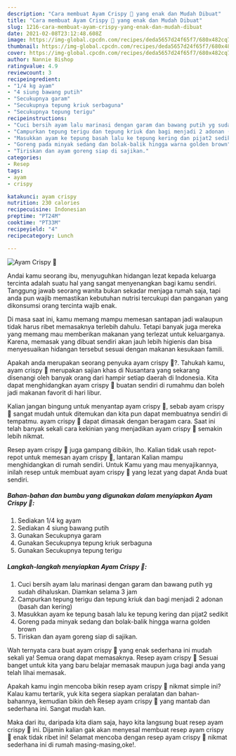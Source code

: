 ```yaml
---
description: "Cara membuat Ayam Crispy 🍗 yang enak dan Mudah Dibuat"
title: "Cara membuat Ayam Crispy 🍗 yang enak dan Mudah Dibuat"
slug: 1216-cara-membuat-ayam-crispy-yang-enak-dan-mudah-dibuat
date: 2021-02-08T23:12:48.608Z
image: https://img-global.cpcdn.com/recipes/deda5657d24f65f7/680x482cq70/ayam-crispy-🍗-foto-resep-utama.jpg
thumbnail: https://img-global.cpcdn.com/recipes/deda5657d24f65f7/680x482cq70/ayam-crispy-🍗-foto-resep-utama.jpg
cover: https://img-global.cpcdn.com/recipes/deda5657d24f65f7/680x482cq70/ayam-crispy-🍗-foto-resep-utama.jpg
author: Nannie Bishop
ratingvalue: 4.9
reviewcount: 3
recipeingredient:
- "1/4 kg ayam"
- "4 siung bawang putih"
- "Secukupnya garam"
- "Secukupnya tepung kriuk serbaguna"
- "Secukupnya tepung terigu"
recipeinstructions:
- "Cuci bersih ayam lalu marinasi dengan garam dan bawang putih yg sudah dihaluskan. Diamkan selama 3 jam"
- "Campurkan tepung terigu dan tepung kriuk dan bagi menjadi 2 adonan (basah dan kering)"
- "Masukkan ayam ke tepung basah lalu ke tepung kering dan pijat2 sedikit"
- "Goreng pada minyak sedang dan bolak-balik hingga warna golden brown"
- "Tiriskan dan ayam goreng siap di sajikan."
categories:
- Resep
tags:
- ayam
- crispy

katakunci: ayam crispy 
nutrition: 230 calories
recipecuisine: Indonesian
preptime: "PT24M"
cooktime: "PT33M"
recipeyield: "4"
recipecategory: Lunch

---
```



![Ayam Crispy 🍗](https://img-global.cpcdn.com/recipes/deda5657d24f65f7/680x482cq70/ayam-crispy-🍗-foto-resep-utama.jpg)

Andai kamu seorang ibu, menyuguhkan hidangan lezat kepada keluarga tercinta adalah suatu hal yang sangat menyenangkan bagi kamu sendiri. Tanggung jawab seorang  wanita bukan sekadar menjaga rumah saja, tapi anda pun wajib memastikan kebutuhan nutrisi tercukupi dan panganan yang dikonsumsi orang tercinta wajib enak.

Di masa  saat ini, kamu memang mampu memesan santapan jadi walaupun tidak harus ribet memasaknya terlebih dahulu. Tetapi banyak juga mereka yang memang mau memberikan makanan yang terlezat untuk keluarganya. Karena, memasak yang dibuat sendiri akan jauh lebih higienis dan bisa menyesuaikan hidangan tersebut sesuai dengan makanan kesukaan famili. 



Apakah anda merupakan seorang penyuka ayam crispy 🍗?. Tahukah kamu, ayam crispy 🍗 merupakan sajian khas di Nusantara yang sekarang disenangi oleh banyak orang dari hampir setiap daerah di Indonesia. Kita dapat menghidangkan ayam crispy 🍗 buatan sendiri di rumahmu dan boleh jadi makanan favorit di hari libur.

Kalian jangan bingung untuk menyantap ayam crispy 🍗, sebab ayam crispy 🍗 sangat mudah untuk ditemukan dan kita pun dapat membuatnya sendiri di tempatmu. ayam crispy 🍗 dapat dimasak dengan beragam cara. Saat ini telah banyak sekali cara kekinian yang menjadikan ayam crispy 🍗 semakin lebih nikmat.

Resep ayam crispy 🍗 juga gampang dibikin, lho. Kalian tidak usah repot-repot untuk memesan ayam crispy 🍗, lantaran Kalian mampu menghidangkan di rumah sendiri. Untuk Kamu yang mau menyajikannya, inilah resep untuk membuat ayam crispy 🍗 yang lezat yang dapat Anda buat sendiri.

<!--inarticleads1-->

##### Bahan-bahan dan bumbu yang digunakan dalam menyiapkan Ayam Crispy 🍗:

1. Sediakan 1/4 kg ayam
1. Sediakan 4 siung bawang putih
1. Gunakan Secukupnya garam
1. Gunakan Secukupnya tepung kriuk serbaguna
1. Gunakan Secukupnya tepung terigu




<!--inarticleads2-->

##### Langkah-langkah menyiapkan Ayam Crispy 🍗:

1. Cuci bersih ayam lalu marinasi dengan garam dan bawang putih yg sudah dihaluskan. Diamkan selama 3 jam
1. Campurkan tepung terigu dan tepung kriuk dan bagi menjadi 2 adonan (basah dan kering)
1. Masukkan ayam ke tepung basah lalu ke tepung kering dan pijat2 sedikit
1. Goreng pada minyak sedang dan bolak-balik hingga warna golden brown
1. Tiriskan dan ayam goreng siap di sajikan.




Wah ternyata cara buat ayam crispy 🍗 yang enak sederhana ini mudah sekali ya! Semua orang dapat memasaknya. Resep ayam crispy 🍗 Sesuai banget untuk kita yang baru belajar memasak maupun juga bagi anda yang telah lihai memasak.

Apakah kamu ingin mencoba bikin resep ayam crispy 🍗 nikmat simple ini? Kalau kamu tertarik, yuk kita segera siapkan peralatan dan bahan-bahannya, kemudian bikin deh Resep ayam crispy 🍗 yang mantab dan sederhana ini. Sangat mudah kan. 

Maka dari itu, daripada kita diam saja, hayo kita langsung buat resep ayam crispy 🍗 ini. Dijamin kalian gak akan menyesal membuat resep ayam crispy 🍗 enak tidak ribet ini! Selamat mencoba dengan resep ayam crispy 🍗 nikmat sederhana ini di rumah masing-masing,oke!.

